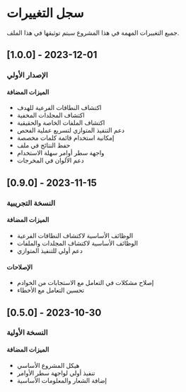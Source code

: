 # سجل التغييرات

جميع التغييرات المهمة في هذا المشروع سيتم توثيقها في هذا الملف.

## [1.0.0] - 2023-12-01

### الإصدار الأولي

#### الميزات المضافة

- اكتشاف النطاقات الفرعية للهدف
- اكتشاف المجلدات المخفية
- اكتشاف الملفات الخاصة والحقيقية
- دعم التنفيذ المتوازي لتسريع عملية الفحص
- إمكانية استخدام قائمة كلمات مخصصة
- حفظ النتائج في ملف
- واجهة سطر أوامر سهلة الاستخدام
- دعم الألوان في المخرجات

## [0.9.0] - 2023-11-15

### النسخة التجريبية

#### الميزات المضافة

- الوظائف الأساسية لاكتشاف النطاقات الفرعية
- الوظائف الأساسية لاكتشاف المجلدات والملفات
- دعم أولي للتنفيذ المتوازي

#### الإصلاحات

- إصلاح مشكلات في التعامل مع الاستجابات من الخوادم
- تحسين التعامل مع الأخطاء

## [0.5.0] - 2023-10-30

### النسخة الأولية

#### الميزات المضافة

- هيكل المشروع الأساسي
- تنفيذ أولي لواجهة سطر الأوامر
- إضافة الشعار والمعلومات الأساسية
